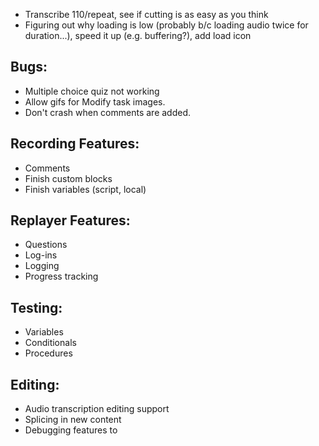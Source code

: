 * Transcribe 110/repeat, see if cutting is as easy as you think
* Figuring out why loading is low (probably b/c loading audio twice for duration...), speed it up (e.g. buffering?), add load icon
## Bugs:

* Multiple choice quiz not working
* Allow gifs for Modify task images.
* Don't crash when comments are added.

## Recording Features:
* Comments
* Finish custom blocks
* Finish variables (script, local)

## Replayer Features:
* Questions
* Log-ins
* Logging
* Progress tracking

## Testing:
* Variables
* Conditionals
* Procedures

## Editing:
* Audio transcription editing support
* Splicing in new content
* Debugging features to 
